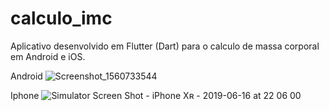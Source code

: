 # calculo_imc


Aplicativo desenvolvido em Flutter (Dart) para o calculo de massa corporal em Android e iOS.

Android
![Screenshot_1560733544](https://user-images.githubusercontent.com/8354309/59572363-1a6d5880-9083-11e9-925c-39e2b96b449c.png)

Iphone
![Simulator Screen Shot - iPhone Xʀ - 2019-06-16 at 22 06 00](https://user-images.githubusercontent.com/8354309/59572390-438de900-9083-11e9-859a-eaefcba9d32c.png)
